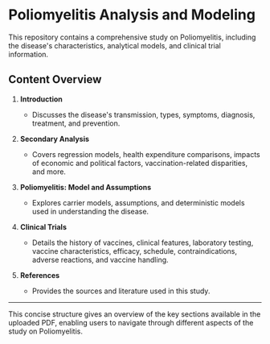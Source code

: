 # Poliomyelitis Analysis and Modeling

This repository contains a comprehensive study on Poliomyelitis, including the disease's characteristics, analytical models, and clinical trial information. 

## Content Overview

1. **Introduction**
    - Discusses the disease's transmission, types, symptoms, diagnosis, treatment, and prevention.

2. **Secondary Analysis**
    - Covers regression models, health expenditure comparisons, impacts of economic and political factors, vaccination-related disparities, and more.

3. **Poliomyelitis: Model and Assumptions**
    - Explores carrier models, assumptions, and deterministic models used in understanding the disease.

4. **Clinical Trials**
    - Details the history of vaccines, clinical features, laboratory testing, vaccine characteristics, efficacy, schedule, contraindications, adverse reactions, and vaccine handling.

5. **References**
    - Provides the sources and literature used in this study.

---

This concise structure gives an overview of the key sections available in the uploaded PDF, enabling users to navigate through different aspects of the study on Poliomyelitis.
